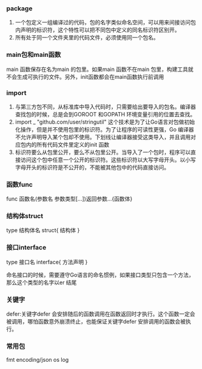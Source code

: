### package
1. 一个包定义一组编译过的代码，包的名字类似命名空间，可以用来间接访问包内声明的标识符，这个特性可以把不同包中定义的同名标识符区别开。
2. 所有处于同一个文件夹里的代码文件，必须使用同一个包名。

### main包和main函数
main 函数保存在名为main 的包里。如果main 函数不在main 包里，构建工具就不会生成可执行的文件。另外，init函数都会在main函数执行前调用

### import
1. 与第三方包不同，从标准库中导入代码时，只需要给出要导入的包名。编译器查找包的时候，总是会到GOROOT 和GOPATH 环境变量引用的位置去查找。
2. import _ "github.com/user/stringutil"  这个技术是为了让Go语言对包做初始化操作，但是并不使用包里的标识符。为了让程序的可读性更强，Go 编译器不允许声明导入某个包却不使用。下划线让编译器接受这类导入，并且调用对应包内的所有代码文件里定义的init 函数
3. 标识符要么从包里公开，要么不从包里公开。当导入了一个包时，程序可以直接访问这个包中任意一个公开的标识符。这些标识符以大写字母开头。以小写字母开头的标识符是不公开的，不能被其他包中的代码直接访问。

### 函数func
func 函数名(参数名 参数类型[...])返回参数...{函数体}

### 结构体struct
type 结构体名 struct{
  结构体
}

### 接口interface
type 接口名 interface{
  方法声明
}

命名接口的时候，需要遵守Go语言的命名惯例，如果接口类型只包含一个方法，那么这个类型的名字以er 结尾


### 关键字
defer:关键字defer 会安排随后的函数调用在函数返回时才执行。这个函数一定会被调用，哪怕函数意外崩溃终止，也能保证关键字defer 安排调用的函数会被执行。
### 常用包
fmt
encoding/json
os
log
